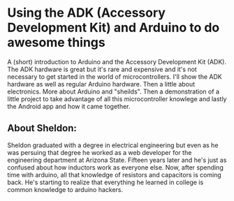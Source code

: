 Using the ADK (Accessory Development Kit) and Arduino to do awesome things
=========

A (short) introduction to Arduino and the Accessory Development Kit (ADK). The ADK hardware is great but it's rare and expensive and it's not necessary to get started in the world of microcontrollers.  I'll show the ADK hardware as well as regular Arduino hardware. Then a little about electronics. More about Arduino and "sheilds". Then a demonstration of a little project to take advantage of all this microcontroller knowlege and lastly the Android app and how it came together.


About Sheldon:
---------

Sheldon graduated with a degree in electrical engineering but even as he was persuing that degree he worked as a web developer for the engineering department at Arizona State. Fifteen years later and he's just as confused about how inductors work as everyone else. Now, after spending time with arduino, all that knowledge of resistors and capacitors is coming back. He's starting to realize that everything he learned in college is common knowledge to arduino hackers.



